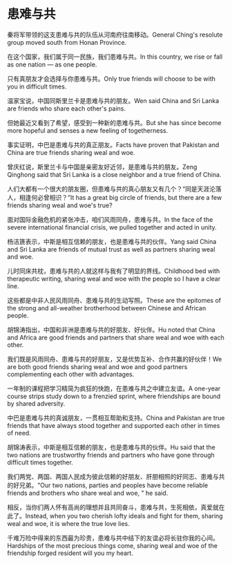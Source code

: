 # 患难与共

<p><span class="chinese">秦将军带领的这支患难与共的队伍从河南府往南移动。</span><span class="english">General Ching's resolute group moved south from Honan Province.</span></p>

<p><span class="chinese">在这个国家，我们属于同一民族，我们患难与共。</span><span class="english">In this country, we rise or fall as one nation — as one people.</span></p>

<p><span class="chinese">只有真朋友才会选择与你患难与共。</span><span class="english">Only true friends will choose to be with you in difficult times.</span></p>

<p><span class="chinese">温家宝说，中国同斯里兰卡是患难与共的朋友。</span><span class="english">Wen said China and Sri Lanka are friends who share each other's pains.</span></p>

<p><span class="chinese">但她最近又看到了希望，感受到一种新的患难与共。</span><span class="english">But she has since become more hopeful and senses a new feeling of togetherness.</span></p>

<p><span class="chinese">事实证明，中巴是患难与共的真正朋友。</span><span class="english">Facts have proven that Pakistan and China are true friends sharing weal and woe.</span></p>

<p><span class="chinese">曾庆红说，斯里兰卡与中国是亲密友好近邻，是患难与共的朋友。</span><span class="english">Zeng Qinghong said that Sri Lanka is a close neighbor and a true friend of China.</span></p>

<p><span class="chinese">人们大都有一个很大的朋友圈，但患难与共的真心朋友又有几个？“同是天涯沦落人，相逢何必曾相识？”</span><span class="english">It has a great big circle of friends, but there are a few friends sharing weal and woe's true?</span></p>

<p><span class="chinese">面对国际金融危机的紧张冲击，咱们风雨同舟，患难与共。</span><span class="english">In the face of the severe international financial crisis, we pulled together and acted in unity.</span></p>

<p><span class="chinese">杨洁篪表示，中斯是相互信赖的朋友，也是患难与共的伙伴。</span><span class="english">Yang said China and Sri Lanka are friends of mutual trust as well as partners sharing weal and woe.</span></p>

<p><span class="chinese">儿时同床共枕，患难与共的人就这样与我有了明显的界线。</span><span class="english">Childhood bed with therapeutic writing, sharing weal and woe with the people so I have a clear line.</span></p>

<p><span class="chinese">这些都是中非人民风雨同舟、患难与共的生动写照。</span><span class="english">These are the epitomes of the strong and all-weather brotherhood between Chinese and African people.</span></p>

<p><span class="chinese">胡锦涛指出，中国和非洲是患难与共的好朋友、好伙伴。</span><span class="english">Hu noted that China and Africa are good friends and partners that share weal and woe with each other.</span></p>

<p><span class="chinese">我们既是风雨同舟、患难与共的好朋友，又是优势互补、合作共赢的好伙伴！</span><span class="english">We are both good friends sharing weal and woe and good partners complementing each other with advantages.</span></p>

<p><span class="chinese">一年制的课程把学习精简为疯狂的快跑，在患难与共之中建立友谊。</span><span class="english">A one-year course strips study down to a frenzied sprint, where friendships are bound by shared adversity.</span></p>

<p><span class="chinese">中巴是患难与共的真诚朋友，一贯相互帮助和支持。</span><span class="english">China and Pakistan are true friends that have always stood together and supported each other in times of need.</span></p>

<p><span class="chinese">胡锦涛表示，中斯是相互信赖的朋友，也是患难与共的伙伴。</span><span class="english">Hu said that the two nations are trustworthy friends and partners who have gone through difficult times together.</span></p>

<p><span class="chinese">我们两党、两国、两国人民成为彼此信赖的好朋友、肝胆相照的好同志、患难与共的好兄弟。</span><span class="english">"Our two nations, parties and peoples have become reliable friends and brothers who share weal and woe, " he said.</span></p>

<p><span class="chinese">相反，当你们两人怀有高尚的理想并且共同奋斗，患难与共，生死相依，真爱就在此了。</span><span class="english">Instead, when you two cherish lofty ideals and fight for them, sharing weal and woe, it is where the true love lies.</span></p>

<p><span class="chinese">千难万险中得来的东西最为珍贵，患难与共中结下的友谊必将长驻你我的心间。</span><span class="english">Hardships of the most precious things come, sharing weal and woe of the friendship forged resident will you my heart.</span></p>


